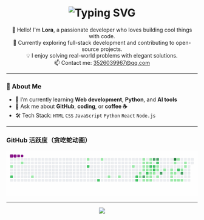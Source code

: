 <!-- 动态打字效果 -->
<h1 align="center">
  <img src="https://readme-typing-svg.demolab.com?font=Fira+Code&weight=500&size=30&pause=1000&color=FF61D4&center=true&vCenter=true&width=435&lines=Hi+I'm+Lora!;Welcome+to+my+GitHub+profile!" alt="Typing SVG" />
</h1>

<!-- 简介 -->
<p align="center">
  👋 Hello! I'm <b>Lora</b>, a passionate developer who loves building cool things with code.<br>
  🚀 Currently exploring full-stack development and contributing to open-source projects.<br>
  💡 I enjoy solving real-world problems with elegant solutions.<br>
  📫 Contact me: <a href="mailto:3526039967@qq.com">3526039967@qq.com</a>
</p>

---

### 🧠 About Me

- 🌱 I’m currently learning **Web development**, **Python**, and **AI tools**
- 💬 Ask me about **GitHub**, **coding**, or **coffee ☕**
- 🛠️ Tech Stack: `HTML` `CSS` `JavaScript` `Python` `React` `Node.js`

---

###  GitHub 活跃度（贪吃蛇动画）

<p align="center">
  <img src="https://github.com/lora-sys/lora-sys/blob/output/github-contribution-snake.gif" alt="contribution snake">
</p>



---

<!-- 社交图标（可选） -->
<p align="center">
  <a href="mailto:3526039967@qq.com">
    <img src="https://img.shields.io/badge/Email-3526039967@qq.com-blue?style=flat-square&logo=gmail" />
  </a>
</p>

